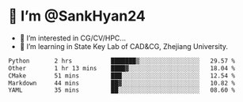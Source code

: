 # 👋 I’m @SankHyan24

- 👀 I’m interested in CG/CV/HPC...
- 🌱 I’m learning in State Key Lab of CAD&CG, Zhejiang University.

<!---
SankHyan24/SankHyan24 is a ✨ special ✨ repository because its `README.md` (this file) appears on your GitHub profile.
You can click the Preview link to take a look at your changes.
--->
<!--START_SECTION:waka-->

```txt
Python       2 hrs           ███████▒░░░░░░░░░░░░░░░░░   29.57 %
Other        1 hr 13 mins    ████▓░░░░░░░░░░░░░░░░░░░░   18.04 %
CMake        51 mins         ███░░░░░░░░░░░░░░░░░░░░░░   12.54 %
Markdown     44 mins         ██▓░░░░░░░░░░░░░░░░░░░░░░   10.82 %
YAML         35 mins         ██░░░░░░░░░░░░░░░░░░░░░░░   08.60 %
```

<!--END_SECTION:waka-->
